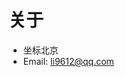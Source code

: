 # 关于

* 坐标北京
* Email: <a href="mailto:li9612@qq.com">li9612@qq.com</a>

<div id="gitalk-container"></div>
<link rel="stylesheet" href="https://cdn.jsdelivr.net/npm/gitalk@1/dist/gitalk.css">
<script src="https://cdn.jsdelivr.net/npm/gitalk@1/dist/gitalk.min.js"></script>
<script>
    const gitalk = new Gitalk({
    clientID: 'a5d425df08c92b74a417',
    clientSecret: '2c0840d0cb71a72d3ce8094d55094e5c260ffc15',
    repo: 'XiaoliSong.github.io.git_talk',
    owner: 'XiaoliSong',
    admin:  ['XiaoliSong'],
    id: location.pathname,      // Ensure uniqueness and length less than 50
    distractionFreeMode: false  // Facebook-like distraction free mode
    })
    gitalk.render('gitalk-container')
</script>